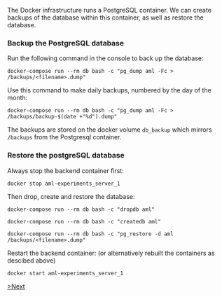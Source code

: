 The Docker infrastructure runs a PostgreSQL container. We can create backups of the database within this container, as well as restore the database.

### Backup the PostgreSQL database
Run the following command in the console to back up the database:

`docker-compose run --rm db bash -c "pg_dump aml -Fc > /backups/<filename>.dump"`

Use this command to make daily backups, numbered by the day of the month:

`docker-compose run --rm db bash -c "pg_dump aml -Fc > /backups/backup-$(date +"%d").dump"`

The backups are stored on the docker volume `db_backup` which mirrors `/backups` from the Postgresql container.

### Restore the postgreSQL database

Always stop the backend container first:

`docker stop aml-experiments_server_1`

Then drop, create and restore the database:

`docker-compose run --rm db bash -c "dropdb aml"`

`docker-compose run --rm db bash -c "createdb aml"`

`docker-compose run --rm db bash -c "pg_restore -d aml /backups/<filename>.dump"`

Restart the backend container: (or alternatively rebuilt the containers as descibed above) 

`docker start aml-experiments_server_1`

[>Next](https://github.com/Amsterdam-Music-Lab/aml-experiments/wiki/6.-Debugging)
